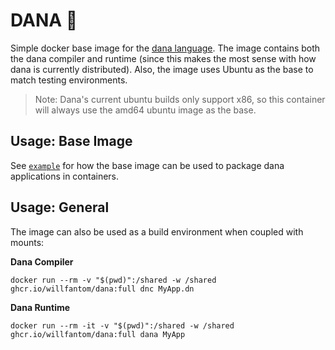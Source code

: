 # DANA 🐳

Simple docker base image for the [dana language](https://projectdana.com/). The
image contains both the dana compiler and runtime (since this makes the most
sense with how dana is currently distributed). Also, the image uses Ubuntu as
the base to match testing environments.

> Note: Dana's current ubuntu builds only support x86, so this container will
> always use the amd64 ubuntu image as the base.

## Usage: Base Image

See [`example`](./example/) for how the base image can be used to package dana
applications in containers.

## Usage: General

The image can also be used as a build environment when coupled with mounts:

**Dana Compiler**

`docker run --rm -v "$(pwd)":/shared -w /shared ghcr.io/willfantom/dana:full dnc
MyApp.dn`

**Dana Runtime**

`docker run --rm -it -v "$(pwd)":/shared -w /shared ghcr.io/willfantom/dana:full dana
MyApp`


